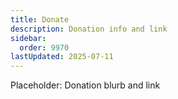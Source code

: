 ```yaml
---
title: Donate
description: Donation info and link
sidebar:
  order: 9970
lastUpdated: 2025-07-11
---
```


Placeholder: Donation blurb and link
